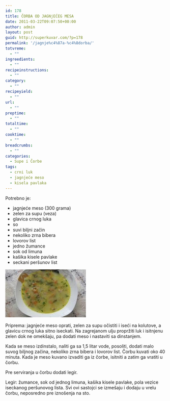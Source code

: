 ```yaml
---
id: 178
title: ČORBA OD JAGNjEĆEG MESA
date: 2011-03-22T09:07:50+00:00
author: admin
layout: post
guid: http://superkuvar.com/?p=178
permalink: '/jagnje%c4%87a-%c4%8dorba/'
totvreme:
  - ""
ingreedients:
  - ""
recipeinstructions:
  - ""
category:
  - ""
recipeyield:
  - ""
url:
  - ""
preptime:
  - ""
totaltime:
  - ""
cooktime:
  - ""
breadcrumbs:
  - ""
categories:
  - Supe i Čorbe
tags:
  - crni luk
  - jagnjeće meso
  - kisela pavlaka
---
```

Potrebno je:

  * jagnjeće meso (300 grama)
  * zelen za supu (veza)
  * glavica crnog luka
  * so
  * suvi biljni začin
  * nekoliko zrna bibera
  * lovorov list
  * jedno žumance
  * sok od limuna
  * kašika kisele pavlake
  * seckani peršunov list

<img class="alignnone size-full wp-image-807" title="jagnjecacorba" src="/wp-content/uploads/2011/03/jagnjecacorba-e1306838031484.jpg" alt="" width="253" height="150" /> 

Priprema: jagnjeće meso oprati, zelen za supu očistiti i iseći na kolutove, a glavicu crnog luka sitno iseckati. Na zagrejanom ulju propržiti luk i isitnjenu zelen dok ne omekšaju, pa dodati meso i nastaviti sa dinstanjem.

Kada se meso izdinstalo, naliti ga sa 1,5 litar vode, posoliti, dodati malo suvog biljnog začina, nekoliko zrna bibera i lovorov list. Čorbu kuvati oko 40 minuta. Kada je meso kuvano izvaditi ga iz čorbe, isitniti a zatim ga vratiti u čorbu.

Pre serviranja u čorbu dodati legir.

Legir: žumance, sok od jednog limuna, kašika kisele pavlake, pola vezice iseckanog peršunovog lista. Svi ovi sastojci se izmešaju i dodaju u vrelu čorbu, neposredno pre iznošenja na sto.